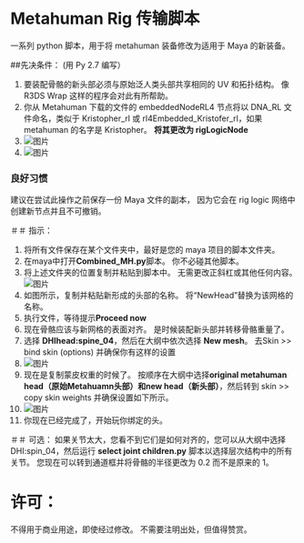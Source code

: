 # Metahuman Rig 传输脚本
一系列 python 脚本，用于将 metahuman 装备修改为适用于 Maya 的新装备。

##先决条件：
(用 Py 2.7 编写）
1. 要装配骨骼的新头部必须与原始泛人类头部共享相同的 UV 和拓扑结构。 像 R3DS Wrap 这样的程序会对此有所帮助。
2. 你从 Metahuman 下载的文件的 embeddedNodeRL4 节点将以 DNA_RL 文件命名，类似于 Kristopher_rl 或 rl4Embedded_Kristofer_rl，如果 metahuman 的名字是 Kristopher。 **将其更改为 rigLogicNode**
3. ![图片](https://user-images.githubusercontent.com/88772846/132264485-74e9d98e-38d9-4227-ab56-1ca9fc5effd5.png)
4. ![图片](https://user-images.githubusercontent.com/88772846/132264420-1128a2eb-d1f0-4ec2-bbdc-ea97e150c197.png)

### 良好习惯
建议在尝试此操作之前保存一份 Maya 文件的副本， 因为它会在 rig logic 网络中创建新节点并且不可撤销。


＃＃ 指示：
1. 将所有文件保存在某个文件夹中，最好是您的 maya 项目的脚本文件夹。
2. 在maya中打开**Combined_MH.py**脚本。 你不必碰其他脚本。
3. 将上述文件夹的位置复制并粘贴到脚本中。 无需更改正斜杠或其他任何内容。
![图片](https://user-images.githubusercontent.com/88772846/132264121-a525cc5c-e89f-4a88-be70-74efe3d18be1.png)
3. 如图所示，复制并粘贴新形成的头部的名称。 将“NewHead”替换为该网格的名称。
4. 执行文件，等待提示**Proceed now**
5. 现在骨骼应该与新网格的表面对齐。 是时候装配新头部并转移骨骼重量了。
6. 选择 **DHIhead:spine_04**，然后在大纲中依次选择 **New mesh**。 去Skin >> bind skin (options) 并确保你有这样的设置
7. ![图片](https://user-images.githubusercontent.com/88772846/132264992-14f758d7-3061-4cb3-ae5c-24eb1464d548.png)
8. 现在是复制蒙皮权重的时候了。 按顺序在大纲中选择**original metahuman head（原始Metahuamn头部）**和**new head（新头部）**，然后转到 skin >> copy skin weights 并确保设置如下所示。
9. ![图片](https://user-images.githubusercontent.com/88772846/132265047-68307310-67fa-44ef-9059-cfc6b9e2ae58.png)
10. 你现在已经完成了，开始玩你绑定的头。

＃＃ 可选：
如果关节太大，您看不到它们是如何对齐的，您可以从大纲中选择 DHI:spin_04，然后运行 **select joint children.py** 脚本以选择层次结构中的所有关节。 您现在可以转到通道框并将骨骼的半径更改为 0.2 而不是原来的 1。

# 许可：
不得用于商业用途，即使经过修改。 不需要注明出处，但值得赞赏。
